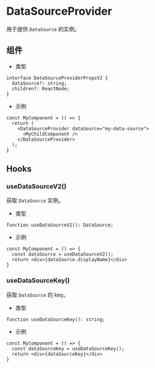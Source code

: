 # DataSourceProvider

用于提供 `DataSource` 的实例。

## 组件

- 类型

```tsx | pure
interface DataSourceProviderPropsV2 {
  dataSource?: string;
  children?: ReactNode;
}
```

- 示例

```tsx | pure
const MyComponent = () => {
  return (
    <DataSourceProvider dataSource="my-data-source">
      <MyChildComponent />
    </DataSourceProvider>
  );
}
```

## Hooks

### useDataSourceV2()

获取 `DataSource` 实例。

- 类型

```tsx | pure
function useDataSourceV2(): DataSource;
```

- 示例

```tsx | pure
const MyComponent = () => {
  const dataSource = useDataSourceV2();
  return <div>{dataSource.displayName}</div>
}
```

### useDataSourceKey()

获取 `DataSource` 的 key。

- 类型

```tsx | pure
function useDataSourceKey(): string;
```

- 示例

```tsx | pure
const MyComponent = () => {
  const dataSourceKey = useDataSourceKey();
  return <div>{dataSourceKey}</div>
}
```

